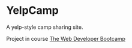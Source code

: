 # YelpCamp
 A yelp-style camp sharing site.



Project in course [The Web Developer Bootcamp](https://www.udemy.com/course/the-web-developer-bootcamp/)

